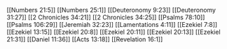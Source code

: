 [[Numbers 21:5]]
[[Numbers 25:1]]
[[Deuteronomy 9:23]]
[[Deuteronomy 31:27]]
[[2 Chronicles 34:21]]
[[2 Chronicles 34:25]]
[[Psalms 78:10]]
[[Psalms 106:29]]
[[Jeremiah 32:23]]
[[Lamentations 4:11]]
[[Ezekiel 7:8]]
[[Ezekiel 13:15]]
[[Ezekiel 20:8]]
[[Ezekiel 20:11]]
[[Ezekiel 20:13]]
[[Ezekiel 21:31]]
[[Daniel 11:36]]
[[Acts 13:18]]
[[Revelation 16:1]]
